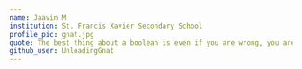 ```yaml
---
name: Jaavin M
institution: St. Francis Xavier Secondary School
profile_pic: gnat.jpg
quote: The best thing about a boolean is even if you are wrong, you are only off by a bit.
github_user: UnloadingGnat
---
```


